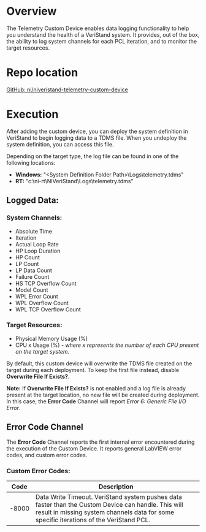 # Overview

The Telemetry Custom Device enables data logging functionality to help you understand the health of a VeriStand system. It provides, out of the box, the ability to log system channels for each PCL iteration, and to monitor the target resources.

# Repo location

[GitHub: ni/niveristand-telemetry-custom-device](https://github.com/ni/niveristand-telemetry-custom-device)

# Execution

After adding the custom device, you can deploy the system definition in VeriStand to begin logging data to a TDMS file. When you undeploy the system definition, you can access this file.

Depending on the target type, the log file can be found in one of the following locations:
- **Windows:** "&lt;System Definition Folder Path&gt;\Logs\telemetry.tdms"
- **RT:** "c:\ni-rt\NIVeriStand\Logs\telemetry.tdms"

## Logged Data:
### System Channels:
- Absolute Time
- Iteration
- Actual Loop Rate
- HP Loop Duration
- HP Count
- LP Count
- LP Data Count
- Failure Count
- HS TCP Overflow Count
- Model Count
- WPL Error Count
- WPL Overflow Count
- WPL TCP Overflow Count

### Target Resources:
- Physical Memory Usage (%)
- CPU x Usage (%) - *where x represents the number of each CPU present on the target system*.

By default, this custom device will overwrite the TDMS file created on the target during each deployment. To keep the first file instead, disable **Overwrite File If Exists?**.

**Note:** If **Overwrite File If Exists?** is not enabled and a log file is already present at the target location, no new file will be created during deployment. In this case, the **Error Code** Channel will report *Error 6: Generic File I/O Error*.
 
## Error Code Channel
The **Error Code** Channel reports the first internal error encountered during the execution of the Custom Device. It reports general LabVIEW error codes, and custom error codes.
 
### Custom Error Codes:
| Code  | Description |
|-------|-------------|
| -8000 | Data Write Timeout. VeriStand system pushes data faster than the Custom Device can handle. This will result in missing system channels data for some specific iterations of the VeriStand PCL. |